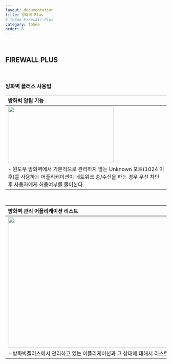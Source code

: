 ```yaml
---
layout: documentation
title: 방화벽 Plus
# ToSee Firewall Plus
category: ToSee
order: 6
---
```

&nbsp;
&nbsp;
## FIREWALL PLUS
&nbsp;

### 방화벽 플러스 사용법

| 방화벽 알림 기능|
|:-----|
| <img src="../../assets/images/firewall/alert.png" width="331px" height="177px"/> |
| - 윈도우 방화벽에서 기본적으로 관리하지 않는 Unknown 포트(1024 이후)를 사용하는 어플리케이션이 네트워크 송/수신을 하는 경우 우선 차단 후 사용자에게 허용여부를 물어본다. |

&nbsp;

| 방화벽 관리 어플리케이션 리스트 |
|:-----|
| <img src="../../assets/images/firewall/list.png" width="642px" height="408px"/> |
| - 방화벽플러스에서 관리하고 있는 어플리케이션과 그 상태에 대해서 리스트를 확인 할 수 있다. |




